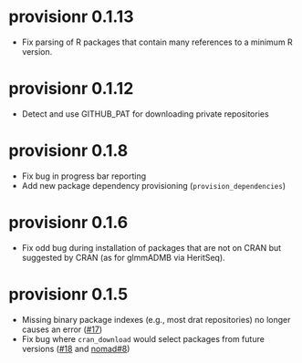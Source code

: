 # provisionr 0.1.13

* Fix parsing of R packages that contain many references to a minimum R version.

# provisionr 0.1.12

* Detect and use GITHUB_PAT for downloading private repositories

# provisionr 0.1.8

* Fix bug in progress bar reporting
* Add new package dependency provisioning (`provision_dependencies`)

# provisionr 0.1.6

* Fix odd bug during installation of packages that are not on CRAN but suggested by CRAN (as for glmmADMB via HeritSeq).

# provisionr 0.1.5

* Missing binary package indexes (e.g., most drat repositories) no longer causes an error ([#17](https://github.com/mrc-ide/provisionr/issues/17))
* Fix bug where `cran_download` would select packages from future versions ([#18](https://github.com/mrc-ide/provisionr/issues/18) and [nomad#8](https://github.com/reconhub/nomad/issues/8))
